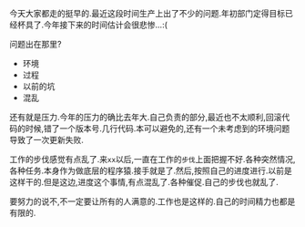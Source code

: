 

今天大家都走的挺早的.最近这段时间生产上出了不少的问题.年初部门定得目标已经杯具了.今年接下来的时间估计会很悲惨...:(

问题出在那里?

*   环境
*   过程
*   以前的坑
*   混乱

还有就是压力.今年的压力的确比去年大.自己负责的部分,最近也不太顺利,回滚代码的时候,错了一个版本号.几行代码.本可以避免的,还有一个未考虑到的环境问题导致了一次更新失败.

工作的步伐感觉有点乱了.来`xx`以后,一直在工作的`步伐`上面把握不好.各种突然情况,各种任务.本身作为做底层的程序猿.接手就是了.然后,按照自己的进度进行.以前是这样干的.但是这边,进度这个事情,有点混乱了.各种催促.自己的步伐也就乱了.

要努力的说不,不一定要让所有的人满意的.工作也是这样的.自己的时间精力也都是有限的.